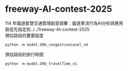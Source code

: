 # freeway-AI-contest-2025
114 年國道智慧交通管理創意競賽：國道車流行為AI分析與應用  
路徑先指定到../../freeway-AI-contest-2025  
預估路段的壅塞程度
```
python -m model.GRU_congestionLevel_v4
```
預估路段的旅行時間
```
python -m model.GRU_travelTime_v1
```